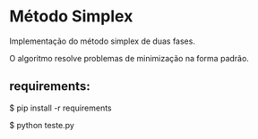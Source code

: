 # Método Simplex

Implementação do método simplex de duas fases.

O algoritmo resolve problemas de minimização na forma padrão.

## requirements:

$ pip install -r requirements

$ python teste.py